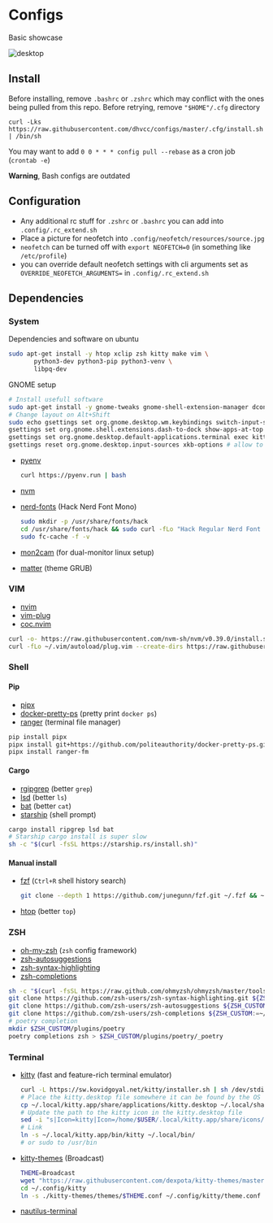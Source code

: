 # Configs

Basic showcase

![desktop](https://user-images.githubusercontent.com/18076967/179727974-d9bdf501-f911-4ff7-9bc3-8021d7f096ec.png)

## Install

Before installing, remove `.bashrc` or `.zshrc` which may conflict with the ones being pulled from this repo. Before retrying, remove `"$HOME"/.cfg` directory

```shell
curl -Lks https://raw.githubusercontent.com/dhvcc/configs/master/.cfg/install.sh | /bin/sh
```

You may want to add
`0 0 * * * config pull --rebase` as a cron job (`crontab -e`)

**Warning**, Bash configs are outdated

## Configuration

- Any additional rc stuff for `.zshrc` or `.bashrc` you can add into `.config/.rc_extend.sh`
- Place a picture for neofetch into `.config/neofetch/resources/source.jpg`
- `neofetch` can be turned off with `export NEOFETCH=0` (in something like `/etc/profile`)
- you can override default neofetch settings with cli arguments set as `OVERRIDE_NEOFETCH_ARGUMENTS=` in `.config/.rc_extend.sh`

## Dependencies

### System

Dependencies and software on ubuntu

```bash
sudo apt-get install -y htop xclip zsh kitty make vim \
       python3-dev python3-pip python3-venv \
       libpq-dev
```

GNOME setup

```bash
# Install usefull software
sudo apt-get install -y gnome-tweaks gnome-shell-extension-manager dconf-editor
# Change layout on Alt+Shift
sudo echo gsettings set org.gnome.desktop.wm.keybindings switch-input-source-backward "['<Alt>Shift_L']" >> /etc/profile
gsettings set org.gnome.shell.extensions.dash-to-dock show-apps-at-top true # show app button on the top/left
gsettings set org.gnome.desktop.default-applications.terminal exec kitty # set kitty as default terminal
gsettings reset org.gnome.desktop.input-sources xkb-options # allow to Alt+Shift+Tab to Alt+Tab backwards
```

- [pyenv](https://github.com/pyenv/pyenv-installer)

    ```bash
    curl https://pyenv.run | bash
    ```

- [nvm](https://github.com/nvm-sh/nvm)
- [nerd-fonts](https://github.com/ryanoasis/nerd-fonts) (Hack Nerd Font Mono)

    ```bash
    sudo mkdir -p /usr/share/fonts/hack
    cd /usr/share/fonts/hack && sudo curl -fLo "Hack Regular Nerd Font Complete Mono.ttf" https://github.com/ryanoasis/nerd-fonts/raw/master/patched-fonts/Hack/Regular/complete/Hack%20Regular%20Nerd%20Font%20Complete%20Mono.ttf
    sudo fc-cache -f -v
    ```

- [mon2cam](https://github.com/ShayBox/Mon2Cam) (for dual-monitor linux setup)
- [matter](https://github.com/mateosss/matter) (theme GRUB)

### VIM

- [nvim](https://github.com/neovim/neovim)
- [vim-plug](https://github.com/junegunn/vim-plug)
- [coc.nvim](https://github.com/neoclide/coc.nvim)

```bash
curl -o- https://raw.githubusercontent.com/nvm-sh/nvm/v0.39.0/install.sh | bash
curl -fLo ~/.vim/autoload/plug.vim --create-dirs https://raw.githubusercontent.com/junegunn/vim-plug/master/plug.vim
```

### Shell

#### Pip

- [pipx](https://github.com/pypa/pipx)
- [docker-pretty-ps](https://github.com/politeauthority/docker-pretty-ps) (pretty print `docker ps`)
- [ranger](https://github.com/ranger/ranger) (terminal file manager)

```bash
pip install pipx
pipx install git+https://github.com/politeauthority/docker-pretty-ps.git#egg=docker-pretty-ps
pipx install ranger-fm
```

#### Cargo

- [rgipgrep](https://github.com/BurntSushi/ripgrep) (better `grep`)
- [lsd](https://github.com/Peltoche/lsd) (better `ls`)
- [bat](https://github.com/sharkdp/bat) (better `cat`)
- [starship](https://starship.rs/) (shell prompt)

```bash
cargo install ripgrep lsd bat
# Starship cargo install is super slow
sh -c "$(curl -fsSL https://starship.rs/install.sh)"
```

#### Manual install

- [fzf](https://github.com/junegunn/fzf) (`Ctrl+R` shell history search)

    ```bash
    git clone --depth 1 https://github.com/junegunn/fzf.git ~/.fzf && ~/.fzf/install
    ```

- [htop](https://github.com/htop-dev/htop/) (better `top`)

### ZSH

- [oh-my-zsh](https://github.com/ohmyzsh/ohmyzsh) (`zsh` config framework)
- [zsh-autosuggestions](https://github.com/zsh-users/zsh-autosuggestions)
- [zsh-syntax-highlighting](https://github.com/zsh-users/zsh-syntax-highlighting)
- [zsh-completions](https://github.com/zsh-users/zsh-completions)

```bash
sh -c "$(curl -fsSL https://raw.github.com/ohmyzsh/ohmyzsh/master/tools/install.sh)"
git clone https://github.com/zsh-users/zsh-syntax-highlighting.git ${ZSH_CUSTOM:-~/.oh-my-zsh/custom}/plugins/zsh-syntax-highlighting
git clone https://github.com/zsh-users/zsh-autosuggestions ${ZSH_CUSTOM:-~/.oh-my-zsh/custom}/plugins/zsh-autosuggestions
git clone https://github.com/zsh-users/zsh-completions ${ZSH_CUSTOM:=~/.oh-my-zsh/custom}/plugins/zsh-completions
# poetry completion
mkdir $ZSH_CUSTOM/plugins/poetry
poetry completions zsh > $ZSH_CUSTOM/plugins/poetry/_poetry
```

### Terminal

- [kitty](https://github.com/kovidgoyal/kitty) (fast and feature-rich terminal emulator)

    ```bash
    curl -L https://sw.kovidgoyal.net/kitty/installer.sh | sh /dev/stdin
    # Place the kitty.desktop file somewhere it can be found by the OS
    cp ~/.local/kitty.app/share/applications/kitty.desktop ~/.local/share/applications/
    # Update the path to the kitty icon in the kitty.desktop file
    sed -i "s|Icon=kitty|Icon=/home/$USER/.local/kitty.app/share/icons/hicolor/256x256/apps/kitty.png|g" ~/.local/share/applications/kitty.desktop
    # Link
    ln -s ~/.local/kitty.app/bin/kitty ~/.local/bin/
    # or sudo to /usr/bin
    ```

- [kitty-themes](https://github.com/dexpota/kitty-themes) (Broadcast)

    ```bash
    THEME=Broadcast
    wget "https://raw.githubusercontent.com/dexpota/kitty-themes/master/themes/$THEME.conf" -P ~/.config/kitty/kitty-themes/themes
    cd ~/.config/kitty
    ln -s ./kitty-themes/themes/$THEME.conf ~/.config/kitty/theme.conf
    ```

- [nautilus-terminal](https://github.com/flozz/nautilus-terminal#ubuntu-2004-and-later)
